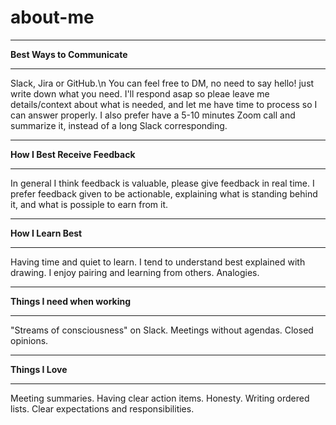 # about-me

________________________
**Best Ways to Communicate**
________________________
Slack, Jira or GitHub.\n 
You can feel free to DM, no need to say hello! just write down what you need.
I'll respond asap so pleae leave me details/context about what is needed, and let me have time to process so I can
answer properly. 
I also prefer have a 5-10 minutes Zoom call and summarize it, instead of a long Slack corresponding.
________________________

**How I Best Receive Feedback**
___________________________
In general I think feedback is valuable, please give feedback in real time.
I prefer feedback given to be actionable, explaining what is standing behind it, and what is possiple to earn from it.
________________________

**How I Learn Best**
________________
Having time and quiet to learn.
I tend to understand best explained with drawing.
I enjoy pairing and learning from others.
Analogies.
________________________

**Things I need when working**
__________________________
"Streams of consciousness" on Slack.
Meetings without agendas.
Closed opinions.
________________________
**Things I Love**
_____________
Meeting summaries.
Having clear action items.
Honesty.
Writing ordered lists.
Clear expectations and responsibilities.
